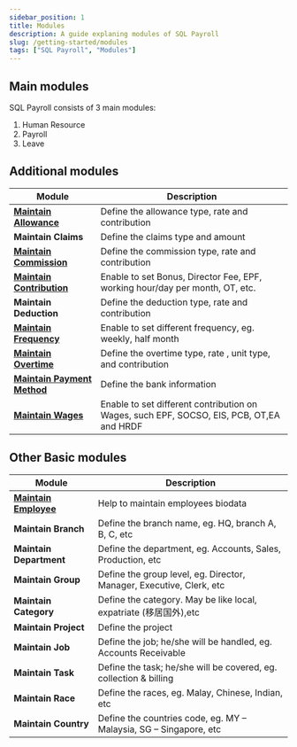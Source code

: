 ```yaml
---
sidebar_position: 1
title: Modules
description: A guide explaning modules of SQL Payroll
slug: /getting-started/modules
tags: ["SQL Payroll", "Modules"]
---
```


## Main modules

SQL Payroll consists of 3 main modules:

1. Human Resource
2. Payroll
3. Leave

## Additional modules

| Module                                                                                 | Description                                                                              |
| -------------------------------------------------------------------------------------- | ---------------------------------------------------------------------------------------- |
| [**Maintain Allowance**](../usage/payroll/maintenance/maintain-allowance.md)           | Define the allowance type, rate and contribution                                         |
| **Maintain Claims**                                                                    | Define the claims type and amount                                                        |
| [**Maintain Commission**](../usage/payroll/maintenance/maintain-commission.md)         | Define the commission type, rate and contribution                                        |
| [**Maintain Contribution**](../usage/payroll/maintenance/maintain-contribution.md)     | Enable to set Bonus, Director Fee, EPF, working hour/day per month, OT, etc.             |
| **Maintain Deduction**                                                                 | Define the deduction type, rate and contribution                                         |
| [**Maintain Frequency**](../usage/payroll/maintenance/maintain-frequency.md)           | Enable to set different frequency, eg. weekly, half month                                |
| [**Maintain Overtime**](../usage/payroll/maintenance/maintain-overtime.md)             | Define the overtime type, rate , unit type, and contribution                             |
| [**Maintain Payment Method**](../usage/payroll/maintenance/maintain-payment-method.md) | Define the bank information                                                              |
| [**Maintain Wages**](../usage/payroll/maintenance/maintain-wages.md)                   | Enable to set different contribution on Wages, such EPF, SOCSO, EIS, PCB, OT,EA and HRDF |

## Other Basic modules

| Module                                                                | Description                                                          |
| --------------------------------------------------------------------- | -------------------------------------------------------------------- |
| [**Maintain Employee**](../usage/human-resource/human-resources-setup.md#maintain-employee) | Help to maintain employees biodata                                   |
| **Maintain Branch**                                                   | Define the branch name, eg. HQ, branch A, B, C, etc                  |
| **Maintain Department**                                               | Define the department, eg. Accounts, Sales, Production, etc          |
| **Maintain Group**                                                    | Define the group level, eg. Director, Manager, Executive, Clerk, etc |
| **Maintain Category**                                                 | Define the category. May be like local, expatriate (移居国外),etc    |
| **Maintain Project**                                                  | Define the project                                                   |
| **Maintain Job**                                                      | Define the job; he/she will be handled, eg. Accounts Receivable      |
| **Maintain Task**                                                     | Define the task; he/she will be covered, eg. collection & billing    |
| **Maintain Race**                                                     | Define the races, eg. Malay, Chinese, Indian, etc                    |
| **Maintain Country**                                                  | Define the countries code, eg. MY – Malaysia, SG – Singapore, etc    |
